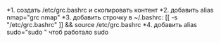*1. создать /etc/grc.bashrc и скопировать контент
*2. добавить alias nmap="grc nmap"
*3. добавить строчку в ~/.bashrc: [[ -s "/etc/grc.bashrc" ]] && source /etc/grc.bashrc
*4. добавить alias sudo="sudo " чтоб работало sudo
